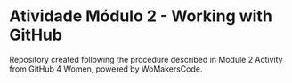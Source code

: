 # Atividade Módulo 2 - Working with GitHub
Repository created following the procedure described in Module 2 Activity from GitHub 4 Women, powered by WoMakersCode.
